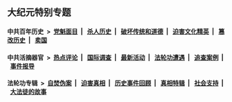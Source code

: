 ## 大纪元特别专题

#### 中共百年历史 &nbsp;>&nbsp; [党魁面目](indexes/nf1176107/README.md?01080430) &nbsp;| &nbsp; [杀人历史](indexes/nf1176106/README.md?01080430) &nbsp;| &nbsp; [破坏传统和道德](indexes/nf1176106/README.md?01080430) &nbsp;| &nbsp; [迫害文化精英](indexes/nf1176111/README.md?01080430) &nbsp;| &nbsp; [篡改历史](indexes/nf1176115/README.md?01080430) &nbsp;| &nbsp; [卖国](indexes/nf1176117/README.md?01080430) 

#### 中共活摘器官 &nbsp;>&nbsp; [热点评论](indexes/nf5879/README.md?01080430) &nbsp;| &nbsp; [国际调查](indexes/nf5947/README.md?01080430) &nbsp;| &nbsp; [最新活动](indexes/nf5883/README.md?01080430) &nbsp;| &nbsp; [法轮功遭遇](indexes/nf5881/README.md?01080430) &nbsp;| &nbsp; [追查案例](indexes/nf5880/README.md?01080430) &nbsp;| &nbsp; [事件报导](indexes/nf5877/README.md?01080430) 

#### 法轮功专辑 &nbsp;>&nbsp; [自焚伪案](indexes/nf5562/README.md?01080430) &nbsp;| &nbsp; [迫害真相](indexes/nf4379/README.md?01080430) &nbsp;| &nbsp; [历史事件回顾](indexes/nf5793/README.md?01080430) &nbsp;| &nbsp; [真相特辑](indexes/nf4389/README.md?01080430) &nbsp;| &nbsp; [社会支持](indexes/nf4386/README.md?01080430) &nbsp;| &nbsp; [大法徒的故事](indexes/nf1147481/README.md?01080430) 


